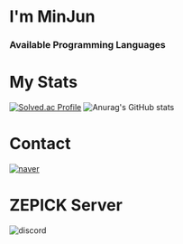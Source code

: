 # I'm MinJun
### Available Programming Languages
# My Stats
[![Solved.ac Profile](http://mazassumnida.wtf/api/v2/generate_badge?boj=jysowoqj)](https://solved.ac/jysowoqj/)
![Anurag's GitHub stats](https://github-readme-stats.vercel.app/api?username=MinjunKR1&show_icons=true&theme=radical)
# Contact
[![naver](https://img.shields.io/badge/naver-03C75A.svg?&style=for-the-badge&logo=naver&logoColor=white&link=mailto:jysowoqj@naver.com)](mailto:jysowoqj@naver.com)
# ZEPICK Server
![discord](https://img.shields.io/badge/discord-5865F2.svg?&style=for-the-badge&logo=discord&logoColor=white&link=https://discord.com/invite/cwdWsDbere)
